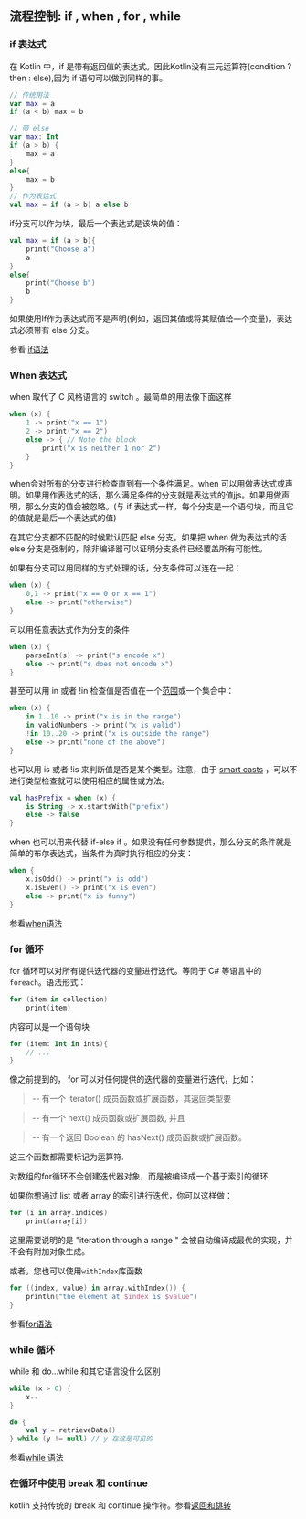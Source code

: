 ## 流程控制: if , when , for , while
###  if 表达式
在 Kotlin 中，if 是带有返回值的表达式。因此Kotlin没有三元运算符(condition ? then : else),因为 if 语句可以做到同样的事。

```kotlin
// 传统用法
var max = a
if (a < b) max = b

// 带 else
var max: Int
if (a > b) {
	max = a
}
else{
	max = b
}
// 作为表达式
val max = if (a > b) a else b
```

if分支可以作为块，最后一个表达式是该块的值：

```kotlin
val max = if (a > b){
	print("Choose a")
	a
}
else{
	print("Choose b")
	b
}
```


如果使用If作为表达式而不是声明(例如，返回其值或将其赋值给一个变量)，表达式必须带有 else 分支。

参看 [if语法](http://kotlinlang.org/docs/reference/grammar.html#if)

### When 表达式
when 取代了 C 风格语言的 switch 。最简单的用法像下面这样

```kotlin
when (x) {
    1 -> print("x == 1")
    2 -> print("x == 2")
    else -> { // Note the block
        print("x is neither 1 nor 2")
    }
}
```

when会对所有的分支进行检查直到有一个条件满足。when 可以用做表达式或声明。如果用作表达式的话，那么满足条件的分支就是表达式的值jjs。如果用做声明，那么分支的值会被忽略。(与 if 表达式一样，每个分支是一个语句块，而且它的值就是最后一个表达式的值)

在其它分支都不匹配的时候默认匹配 else 分支。如果把 when 做为表达式的话 else 分支是强制的，除非编译器可以证明分支条件已经覆盖所有可能性。

如果有分支可以用同样的方式处理的话，分支条件可以连在一起：

```kotlin
when (x) {
	0,1 -> print("x == 0 or x == 1")
	else -> print("otherwise")
}
```

可以用任意表达式作为分支的条件

```kotlin
when (x) {
	parseInt(s) -> print("s encode x")
	else -> print("s does not encode x")
}
```

甚至可以用 in 或者 !in 检查值是否值在一个[范围](http://kotlinlang.org/docs/reference/ranges.html)或一个集合中：

```kotlin
when (x) {
    in 1..10 -> print("x is in the range")
    in validNumbers -> print("x is valid")
    !in 10..20 -> print("x is outside the range")
    else -> print("none of the above")
}
```

也可以用 is 或者 !is 来判断值是否是某个类型。注意，由于 [smart casts](http://kotlinlang.org/docs/reference/typecasts.html#smart-casts) ，可以不进行类型检查就可以使用相应的属性或方法。

```kotlin
val hasPrefix = when (x) {
	is String -> x.startsWith("prefix")
	else -> false
}
```

when 也可以用来代替 if-else if 。如果没有任何参数提供，那么分支的条件就是简单的布尔表达式，当条件为真时执行相应的分支：

```kotlin
when {
	x.isOdd() -> print("x is odd")
	x.isEven() -> print("x is even")
	else -> print("x is funny")
}
```

参看[when语法](http://kotlinlang.org/docs/reference/grammar.html#when)

### for 循环
for 循环可以对所有提供迭代器的变量进行迭代。等同于 C# 等语言中的 `foreach`。语法形式：

```kotlin
for (item in collection)
	print(item)
```

内容可以是一个语句块

```kotlin
for (item: Int in ints){
	// ...
}
```

像之前提到的， for 可以对任何提供的迭代器的变量进行迭代，比如：

> -- 有一个 iterator() 成员函数或扩展函数，其返回类型要

> -- 有一个 next() 成员函数或扩展函数, 并且

> -- 有一个返回 Boolean 的 hasNext() 成员函数或扩展函数。

这三个函数都需要标记为运算符.

对数组的for循环不会创建迭代器对象，而是被编译成一个基于索引的循环.

如果你想通过 list 或者 array 的索引进行迭代，你可以这样做：

```kotlin
for (i in array.indices)
	print(array[i])
```

这里需要说明的是 "iteration through a range " 会被自动编译成最优的实现，并不会有附加对象生成。

或者，您也可以使用`withIndex`库函数

```kotlin
for ((index, value) in array.withIndex()) {
    println("the element at $index is $value")
}
```

参看[for语法](http://kotlinlang.org/docs/reference/grammar.html#for)

### while 循环
while 和 do...while 和其它语言没什么区别

```kotlin
while (x > 0) {
	x--
}

do {
	val y = retrieveData()
} while (y != null) // y 在这是可见的
```

参看[while 语法](http://kotlinlang.org/docs/reference/grammar.html#while)

### 在循环中使用 break 和 continue
kotlin 支持传统的 break 和 continue 操作符。参看[返回和跳转](http://kotlinlang.org/docs/reference/returns.html)
